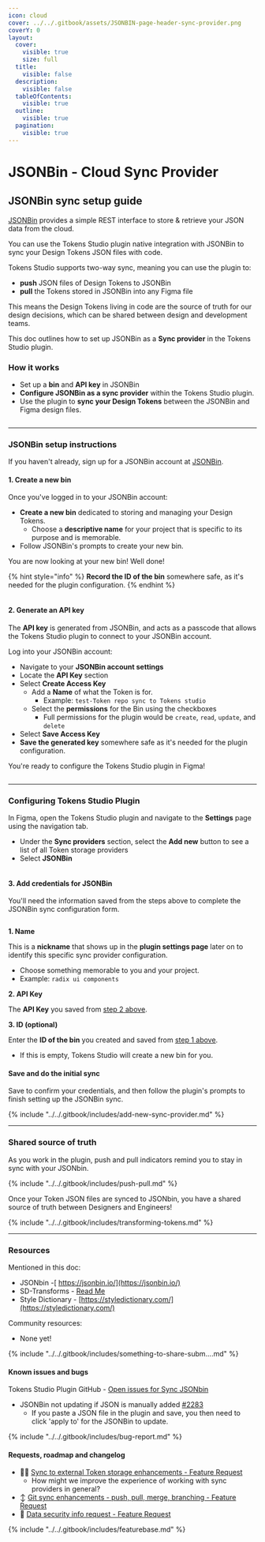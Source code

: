 ```yaml
---
icon: cloud
cover: ../../.gitbook/assets/JSONBIN-page-header-sync-provider.png
coverY: 0
layout:
  cover:
    visible: true
    size: full
  title:
    visible: false
  description:
    visible: false
  tableOfContents:
    visible: true
  outline:
    visible: true
  pagination:
    visible: true
---
```


# JSONBin - Cloud Sync Provider

## JSONBin sync setup guide

[JSONBin](https://jsonbin.io/) provides a simple REST interface to store & retrieve your JSON data from the cloud.

You can use the Tokens Studio plugin native integration with JSONBin to sync your Design Tokens JSON files with code.

Tokens Studio supports two-way sync, meaning you can use the plugin to:

* **push** JSON files of Design Tokens to JSONBin
* **pull** the Tokens stored in JSONBin into any Figma file

This means the Design Tokens living in code are the source of truth for our design decisions, which can be shared between design and development teams.



This doc outlines how to set up JSONBin as a **Sync provider** in the Tokens Studio plugin.

### How it works

* Set up a **bin** and **API key** in JSONBin
* **Configure JSONBin as a sync provider** within the Tokens Studio plugin.
* Use the plugin to **sync your Design Tokens** between the JSONBin and Figma design files.

<figure><img src="../../.gitbook/assets/sync-JSONbin-header.png" alt=""><figcaption></figcaption></figure>

***

### JSONBin setup instructions

If you haven't already, sign up for a JSONBin account at [JSONBin](https://jsonbin.io/).

#### 1. Create a new bin

Once you've logged in to your JSONBin account:

* **Create a new bin** dedicated to storing and managing your Design Tokens.
  * Choose a **descriptive name** for your project that is specific to its purpose and is memorable.
* Follow JSONBin's prompts to create your new bin.

You are now looking at your new bin! Well done!

{% hint style="info" %}
**Record the ID of the bin** somewhere safe, as it's needed for the plugin configuration.
{% endhint %}

<figure><img src="../../.gitbook/assets/sync-JSONbin-bin-id-v2-0.png" alt=""><figcaption></figcaption></figure>



#### 2. Generate an API key

The **API key** is generated from JSONBin, and acts as a passcode that allows the Tokens Studio plugin to connect to your JSONBin account.

Log into your JSONBin account:

* Navigate to your **JSONBin account settings**
* Locate the **API Key** section
* Select **Create Access Key**
  * Add a **Name** of what the Token is for.
    * Example: `test-Token repo sync to Tokens studio`
  * Select the **permissions** for the Bin using the checkboxes
    * Full permissions for the plugin would be `create`, `read`, `update`, and `delete`
* Select **Save Access Key**
* **Save the generated key** somewhere safe as it's needed for the plugin configuration.

You're ready to configure the Tokens Studio plugin in Figma!

<figure><img src="../../.gitbook/assets/sync-JSONbin-PAT.png" alt=""><figcaption></figcaption></figure>



***

### Configuring Tokens Studio Plugin

In Figma, open the Tokens Studio plugin and navigate to the **Settings** page using the navigation tab.

* Under the **Sync providers** section, select the **Add new** button to see a list of all Token storage providers
* Select **JSONBin**

<figure><img src="../../.gitbook/assets/settings-page-JSONbin-v2-0.png" alt=""><figcaption></figcaption></figure>

#### 3. Add credentials for JSONBin

You'll need the information saved from the steps above to complete the JSONBin sync configuration form.

<figure><img src="../../.gitbook/assets/sync-JSONbin-annotated-v2-0.png" alt=""><figcaption></figcaption></figure>



**1. Name**

This is a **nickname** that shows up in the **plugin settings page** later on to identify this specific sync provider configuration.

* Choose something memorable to you and your project.
* Example: `radix ui components`



**2. API Key**

The **API Key** you saved from  [step 2 above](sync-cloud-jsonbin.md#id-2.-generate-an-api-key).



**3. ID (optional)**

Enter the **ID of the bin** you created and saved from [step 1 above](sync-cloud-jsonbin.md#id-1.-create-a-new-bin).

* If this is empty, Tokens Studio will create a new bin for you.

#### Save and do the initial sync

Save to confirm your credentials, and then follow the plugin's prompts to finish setting up the JSONBin sync.

{% include "../../.gitbook/includes/add-new-sync-provider.md" %}

***

### Shared source of truth

As you work in the plugin, push and pull indicators remind you to stay in sync with your JSONbin.

{% include "../../.gitbook/includes/push-pull.md" %}

Once your Token JSON files are synced to JSONbin, you have a shared source of truth between Designers and Engineers!

{% include "../../.gitbook/includes/transforming-tokens.md" %}

***

### Resources

Mentioned in this doc:

* JSONbin -[ https://jsonbin.io/](https://jsonbin.io/)
* SD-Transforms - [Read Me](https://github.com/Tokens-studio/sd-transforms#readme)
* Style Dictionary - [https://styledictionary.com/](https://styledictionary.com/)



Community resources:

* None yet!

{% include "../../.gitbook/includes/something-to-share-subm....md" %}



#### Known issues and bugs

Tokens Studio Plugin GitHub - [Open issues for Sync JSONbin](https://github.com/Tokens-studio/figma-plugin/labels/sync%20JSONbin)

* JSONBin not updating if JSON is manually added [#2283](https://github.com/Tokens-studio/figma-plugin/issues/2283)
  * If you paste a JSON file in the plugin and save, you then need to click 'apply to' for the JSONBin to update.

{% include "../../.gitbook/includes/bug-report.md" %}



#### Requests, roadmap and changelog

* 🧑‍💻 [Sync to external Token storage enhancements - Feature Request](https://tokensstudio.featurebase.app/p/sync-external-storage-enhancements)
  * How might we improve the experience of working with sync providers in general?
* ↕️ [Git sync enhancements - push, pull, merge, branching - Feature Request](https://feedback.tokens.studio/p/git-sync-enhancements)
* 🔐 [Data security info request - Feature Request](https://feedback.tokens.studio/p/data-security-info)

{% include "../../.gitbook/includes/featurebase.md" %}
